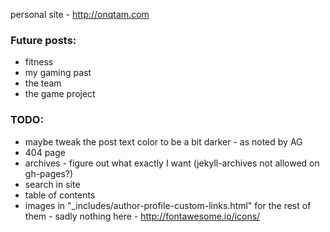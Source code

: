 personal site - http://onqtam.com

### Future posts:

- fitness
- my gaming past
- the team
- the game project

### TODO:

- maybe tweak the post text color to be a bit darker - as noted by AG
- 404 page
- archives - figure out what exactly I want (jekyll-archives not allowed on gh-pages?)
- search in site
- table of contents
- images in "_includes/author-profile-custom-links.html" for the rest of them - sadly nothing here - http://fontawesome.io/icons/
